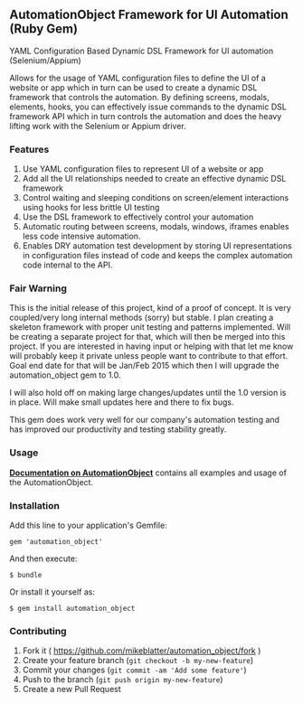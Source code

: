 ## AutomationObject Framework for UI Automation (Ruby Gem)

YAML Configuration Based Dynamic DSL Framework for UI automation (Selenium/Appium)

Allows for the usage of YAML configuration files to define the UI of a website or app which in turn can be used to create
a dynamic DSL framework that controls the automation.  By defining screens, modals, elements, hooks, you can effectively
issue commands to the dynamic DSL framework API which in turn controls the automation and does the heavy lifting work with the
Selenium or Appium driver.

### Features

1. Use YAML configuration files to represent UI of a website or app
2. Add all the UI relationships needed to create an effective dynamic DSL framework
3. Control waiting and sleeping conditions on screen/element interactions using hooks for less brittle UI testing
4. Use the DSL framework to effectively control your automation
5. Automatic routing between screens, modals, windows, iframes enables less code intensive automation.
6. Enables DRY automation test development by storing UI representations in configuration files instead of code and
keeps the complex automation code internal to the API.

### Fair Warning

This is the initial release of this project, kind of a proof of concept.  It is very coupled/very long internal methods (sorry) but stable.
I plan creating a skeleton framework with proper unit testing and patterns implemented.  Will be creating a separate project
for that, which will then be merged into this project.  If you are interested in having input or helping with that let me know
will probably keep it private unless people want to contribute to that effort.  Goal end date for that will be Jan/Feb 2015
which then I will upgrade the automation_object gem to 1.0.

I will also hold off on making large changes/updates until the 1.0 version is in place.  Will make small updates
here and there to fix bugs.

This gem does work very well for our company's automation testing and has improved our productivity and
testing stability greatly.

### Usage

__[Documentation on AutomationObject](docs/README.md)__ contains all examples and usage of the AutomationObject.

### Installation

Add this line to your application's Gemfile:

    gem 'automation_object'

And then execute:

    $ bundle

Or install it yourself as:

    $ gem install automation_object

### Contributing

1. Fork it ( https://github.com/mikeblatter/automation_object/fork )
2. Create your feature branch (`git checkout -b my-new-feature`)
3. Commit your changes (`git commit -am 'Add some feature'`)
4. Push to the branch (`git push origin my-new-feature`)
5. Create a new Pull Request